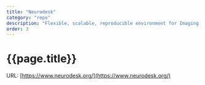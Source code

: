 ```yaml
---
title: "Neurodesk"
category: "repo"
description: "Flexible, scalable, reproducible environment for Imaging Analysis."
order: 3
---
```


# {{page.title}}

URL: [https://www.neurodesk.org/](https://www.neurodesk.org/)
